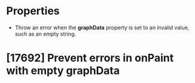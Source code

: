 # Properties

- Throw an error when the **graphData** property is set to an invalid
  value, such as an empty string.

# [17692] Prevent errors in onPaint with empty graphData
